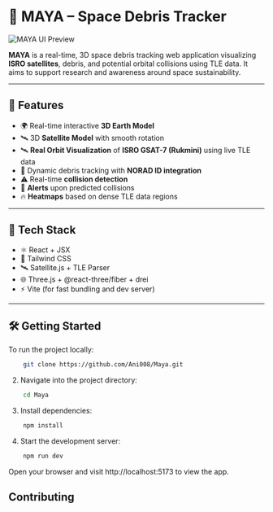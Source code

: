 # 🌌 MAYA – Space Debris Tracker

![MAYA UI Preview](./WEBUI.png)

**MAYA** is a real-time, 3D space debris tracking web application visualizing **ISRO satellites**, debris, and potential orbital collisions using TLE data. It aims to support research and awareness around space sustainability.

---

## 🚀 Features

- 🌍 Real-time interactive **3D Earth Model**
- 🛰️ 3D **Satellite Model** with smooth rotation
- 🛰️ **Real Orbit Visualization** of **ISRO GSAT-7 (Rukmini)** using live TLE data
- 🧠 Dynamic debris tracking with **NORAD ID integration**
- ⚠️ Real-time **collision detection**
- 🔔 **Alerts** upon predicted collisions
- 🔥 **Heatmaps** based on dense TLE data regions

---

## 🧪 Tech Stack

- ⚛️ React + JSX
- 🎨 Tailwind CSS
- 🛰️ Satellite.js + TLE Parser
- 🌐 Three.js + @react-three/fiber + drei
- ⚡ Vite (for fast bundling and dev server)

---

## 🛠️ Getting Started

To run the project locally:

```bash
    git clone https://github.com/Ani008/Maya.git
```


2. Navigate into the project directory:
    
```bash   
    cd Maya
```


3. Install dependencies:
    
```bash   
    npm install
```


4. Start the development server:
    
```bash   
    npm run dev
```


Open your browser and visit http://localhost:5173 to view the app.

## Contributing


